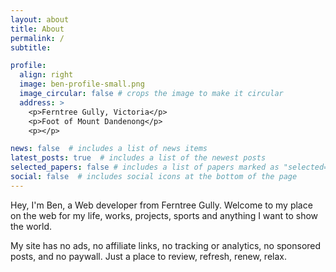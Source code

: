 ```yaml
---
layout: about
title: About
permalink: /
subtitle:

profile:
  align: right
  image: ben-profile-small.png
  image_circular: false # crops the image to make it circular
  address: >
    <p>Ferntree Gully, Victoria</p>
    <p>Foot of Mount Dandenong</p>
    <p></p>

news: false  # includes a list of news items
latest_posts: true  # includes a list of the newest posts
selected_papers: false # includes a list of papers marked as "selected={true}"
social: false  # includes social icons at the bottom of the page
---
```


Hey, I'm Ben, a Web developer from Ferntree Gully. Welcome to my place on the web for my life, works, projects, sports and anything I want to show the world.

My site has no ads, no affiliate links, no tracking or analytics, no sponsored posts, and no paywall. Just a place to review, refresh, renew, relax. 